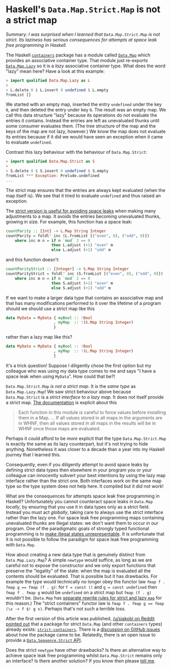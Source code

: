 # Haskell's `Data.Map.Strict.Map` is not a strict map

Summary: *I was surprised when I learned that `Data.Map.Strict.Map` is
not strict.  Its laziness has serious consequences for attempts at
space leak free programming in Haskell.*

The Haskell
[`containers`](https://hackage.haskell.org/package/containers) package
has a module called
[`Data.Map`](https://hackage.haskell.org/package/containers-0.6.5.1/docs/Data-Map.html)
which provides an associative container type.  That module just
re-exports
[`Data.Map.Lazy`](https://hackage.haskell.org/package/containers-0.6.5.1/docs/Data-Map-Lazy.html)
so it is a *lazy* associative container type.  What does the word
"lazy" mean here?  Have a look at this example:

```haskell
> import qualified Data.Map.Lazy as L
>
> L.delete 0 $ L.insert 0 undefined $ L.empty
fromList []
```

We started with an empty map, inserted the entry `undefined` under the
key `0`, and then deleted the entry under key `0`.  The result was an
empty map.  We call this data structure "lazy" because its operations
do not evaluate the entries it contains.  Instead the entries are left
as unevaluated thunks until some consumer evaluates them.  (The tree
structure of the map and the keys of the map are not lazy, however.)
We know the map does not evaluate its entries because if it did we
would have seen an exception when it came to evaluate `undefined`.

Contrast this lazy behaviour with the behaviour of `Data.Map.Strict`:

```haskell
> import qualified Data.Map.Strict as S
>
> S.delete 0 $ S.insert 0 undefined $ S.empty
fromList *** Exception: Prelude.undefined
...
```

The strict map ensures that the entries are always kept evaluated
(when the map itself is).  We see that it tried to evaluate
`undefined` and thus raised an exception.

The [strict version is useful for avoiding space
leaks](../nested-strict-data/) when making many adjustments to a map.
It avoids the entries becoming unevaluated thunks, growing in size.
For example, this function has a space leak:

```haskell
countParity :: [Int] -> L.Map String Integer
countParity = foldl' inc (L.fromList [("even", 0), ("odd", 0)])
    where inc m n = if n `mod` 2 == 0
                    then L.adjust (+1) "even" m
                    else L.adjust (+1) "odd" m
```

and this function doesn't:

```haskell
countParityStrict :: [Integer] -> S.Map String Integer
countParityStrict = foldl' inc (S.fromList [("even", 0), ("odd", 0)])
    where inc m n = if n `mod` 2 == 0
                    then S.adjust (+1) "even" m
                    else S.adjust (+1) "odd" m
```

If we want to make a larger data type that contains an associative map
and that has many modifications performed to it over the lifetime of a
program should we should use a strict map like this

```haskell
data MyData = MyData { myBool :: !Bool
                     , myMap  :: !(S.Map String Integer)
                     }
```

rather than a lazy map like this?

```haskell
data MyData = MyData { myBool :: !Bool
                     , myMap  :: !(L.Map String Integer)
                     }
```

It's a trick question!  Suppose I diligently chose the first option
but my colleague who was using my data type comes to me and says "I
have a space leak when using `MyData`".  How could that be?!

`Data.Map.Strict.Map` *is not a strict map*.  It is the *same type* as
`Data.Map.Lazy.Map`!  We saw strict behaviour above because
`Data.Map.Strict` is a *strict interface to a lazy map*.  It does not
itself provide a strict map. [The
documentation](https://hackage.haskell.org/package/containers-0.6.5.1/docs/Data-Map-Strict.html)
is explicit about this

> Each function in this module is careful to force values before
> installing them in a Map. ... If all values stored in all maps in
> the arguments are in WHNF, then all values stored in all maps in the
> results will be in WHNF once those maps are evaluated.

Perhaps it could afford to be *more* explicit that the type
`Data.Map.Strict.Map` is exactly the same as its lazy counterpart, but
it's not trying to hide anything.  Nonetheless it was closer to a
decade than a year into my Haskell journey that I learned this.

Consequently, even if you diligently attempt to avoid space leaks by
defining strict data types then elsewhere in your program you or your
colleague can innocently subvert your best intentions by using the
lazy map interface rather than the strict one.  Both interfaces work
on the same map type so the type system does not help here.  It
compiled but it did not work!

What are the consequences for attempts space leak free programming in
Haskell?  Unfortunately you cannot counteract space leaks in
`Data.Map` *locally*, by ensuring that you use it in data types only
as a strict field.  Instead you must act *globally*, taking care to
always use the strict interface rather than the lazy one.  For space
leak free programming maps containing unevaluated thunks are illegal
states: we don't want them to occur in our program.  One of the
paradigmatic goals of strongly typed functional programming is to
[make illegal states
unrepresentable](https://fsharpforfunandprofit.com/posts/designing-with-types-making-illegal-states-unrepresentable/).
It is unfortunate that it is not possible to follow the paradigm for
space leak free programming with `Data.Map`.

How about creating a new data type that is genuinely distinct from
`Data.Map.Lazy.Map`?  A simple `newtype` would suffice, as long as we
are careful not to expose the constructor and we only export functions
that preserve the "legality" of the state: when the map is evaluated
all the contents should be evaluated.  That is possible but it has
drawbacks.  For example the type would technically no longer obey the
functor law `fmap f . fmap g == fmap (f . g)`: for `f = const ()` and
`g = const undefined` then `fmap f . fmap g` would be `undefined` on a
strict map but `fmap (f . g)` wouldn't be.  (`Data.Map` has [separate
rewrite rules for strict and lazy
`map`](https://www.stackage.org/haddock/lts-13.21/containers-0.6.0.1/src/Data-Map-Strict-Internal.html#map)
for this reason.) The "strict containers" functor law is `fmap f . fmap
g == fmap (\x -> f $! g x)`.  Perhaps that's not such a terrible loss.

After the first version of this article was published, [/u/sjakobi on
Reddit pointed
out](https://www.reddit.com/r/haskell/comments/q16haw/datamapstrictmap_is_not_a_strict_map/hfd2ww3/)
that a package for strict `Data.Map` (and other `containers` types)
already exists:
[`strict-containers`](https://hackage.haskell.org/package/strict-containers).
There is a [discussion on GitHub
issues](https://github.com/haskellari/strict/issues/22) about how the
package came to be. Relatedly, there is an open issue to provide a
[`Data.Sequence.Strict`
API](https://github.com/haskell/containers/issues/752).

Does the strict `newtype` have other drawbacks?  Is there an
alternative way to achieve space leak free programming whilst
`Data.Map.Strict` remains only an interface?  Is there another
solution?  If you know then please [tell
me](http://web.jaguarpaw.co.uk/~tom/contact).
